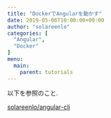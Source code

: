 ```yaml
---
title: "DockerでAngularを動かす"
date: 2019-05-06T10:00:00+09:00
author: "solareenlo"
categories: [
  "Angular",
  "Docker"
]
menu:
  main:
    parent: tutorials
---
```


以下を参照のこと.

[solareenlo/angular-cli](https://github.com/solareenlo/angular-cli)
